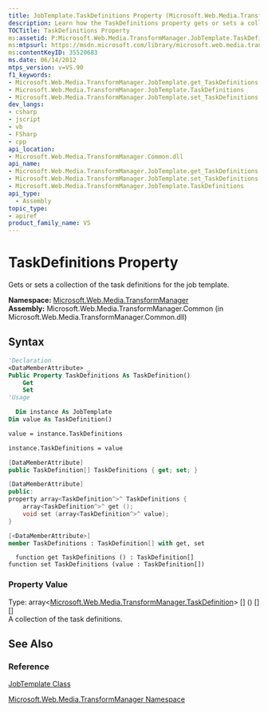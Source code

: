 ```yaml
---
title: JobTemplate.TaskDefinitions Property (Microsoft.Web.Media.TransformManager)
description: Learn how the TaskDefinitions property gets or sets a collection of the task definitions for the job template.
TOCTitle: TaskDefinitions Property
ms:assetid: P:Microsoft.Web.Media.TransformManager.JobTemplate.TaskDefinitions
ms:mtpsurl: https://msdn.microsoft.com/library/microsoft.web.media.transformmanager.jobtemplate.taskdefinitions(v=VS.90)
ms:contentKeyID: 35520683
ms.date: 06/14/2012
mtps_version: v=VS.90
f1_keywords:
- Microsoft.Web.Media.TransformManager.JobTemplate.get_TaskDefinitions
- Microsoft.Web.Media.TransformManager.JobTemplate.TaskDefinitions
- Microsoft.Web.Media.TransformManager.JobTemplate.set_TaskDefinitions
dev_langs:
- csharp
- jscript
- vb
- FSharp
- cpp
api_location:
- Microsoft.Web.Media.TransformManager.Common.dll
api_name:
- Microsoft.Web.Media.TransformManager.JobTemplate.get_TaskDefinitions
- Microsoft.Web.Media.TransformManager.JobTemplate.set_TaskDefinitions
- Microsoft.Web.Media.TransformManager.JobTemplate.TaskDefinitions
api_type:
  - Assembly
topic_type:
- apiref
product_family_name: VS
---
```


# TaskDefinitions Property

Gets or sets a collection of the task definitions for the job template.

**Namespace:**  [Microsoft.Web.Media.TransformManager](microsoft-web-media-transformmanager-namespace.md)  
**Assembly:**  Microsoft.Web.Media.TransformManager.Common (in Microsoft.Web.Media.TransformManager.Common.dll)

## Syntax

```vb
'Declaration
<DataMemberAttribute> _
Public Property TaskDefinitions As TaskDefinition()
    Get
    Set
'Usage

  Dim instance As JobTemplate
Dim value As TaskDefinition()

value = instance.TaskDefinitions

instance.TaskDefinitions = value
```

```csharp
[DataMemberAttribute]
public TaskDefinition[] TaskDefinitions { get; set; }
```

```cpp
[DataMemberAttribute]
public:
property array<TaskDefinition^>^ TaskDefinitions {
    array<TaskDefinition^>^ get ();
    void set (array<TaskDefinition^>^ value);
}
```

``` fsharp
[<DataMemberAttribute>]
member TaskDefinitions : TaskDefinition[] with get, set
```

```jscript
  function get TaskDefinitions () : TaskDefinition[]
function set TaskDefinitions (value : TaskDefinition[])
```

### Property Value

Type: array\<[Microsoft.Web.Media.TransformManager.TaskDefinition](taskdefinition-class-microsoft-web-media-transformmanager.md)\> \[\] () \[\] \[\]  
A collection of the task definitions.  

## See Also

### Reference

[JobTemplate Class](jobtemplate-class-microsoft-web-media-transformmanager.md)

[Microsoft.Web.Media.TransformManager Namespace](microsoft-web-media-transformmanager-namespace.md)
